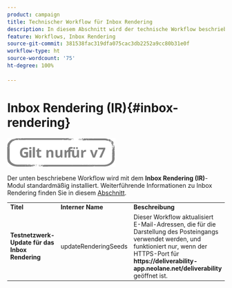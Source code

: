 ```yaml
---
product: campaign
title: Technischer Workflow für Inbox Rendering
description: In diesem Abschnitt wird der technische Workflow beschrieben, der mit dem Inbox Rendering-Package installiert wird.
feature: Workflows, Inbox Rendering
source-git-commit: 381538fac319dfa075cac3db2252a9cc80b31e0f
workflow-type: ht
source-wordcount: '75'
ht-degree: 100%

---
```



# Inbox Rendering (IR){#inbox-rendering}

![](../../assets/v7-only.svg)

Der unten beschriebene Workflow wird mit dem **Inbox Rendering (IR)**-Modul standardmäßig installiert. Weiterführende Informationen zu Inbox Rendering finden Sie in diesem [Abschnitt](../../delivery/using/inbox-rendering.md).

<table> 
 <tbody> 
  <tr> 
   <td> <strong>Titel</strong><br /> </td> 
   <td> <strong>Interner Name</strong><br /> </td> 
   <td> <strong>Beschreibung</strong><br /> </td> 
  </tr> 
  <tr> 
   <td> <strong>Testnetzwerk-Update für das Inbox Rendering</strong><br /> </td> 
   <td> <span class="uicontrol">updateRenderingSeeds</span> <br /> </td> 
   <td> Dieser Workflow aktualisiert E-Mail-Adressen, die für die Darstellung des Posteingangs verwendet werden, und funktioniert nur, wenn der HTTPS-Port für <strong>https://deliverability-app.neolane.net/deliverability</strong> geöffnet ist.<br /> </td> 
  </tr> 
 </tbody> 
</table>

